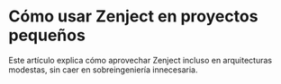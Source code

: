 ﻿---
slug: zenject-proyectos-pequenos
titulo: Cómo usar Zenject en proyectos pequeños
descripcion: Ventajas de la inyección de dependencias sin sobrecargar el código.
fecha: 2025-04-10
tags: [unity, zenject, arquitectura]
autor: RaulDAI
imagen: placeholder.png
---

# Cómo usar Zenject en proyectos pequeños

Este artículo explica cómo aprovechar Zenject incluso en arquitecturas modestas, sin caer en sobreingeniería innecesaria.
